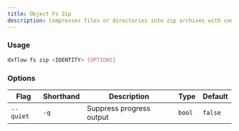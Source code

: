 ```yaml
---
title: Object Fs Zip 
description: Compresses files or directories into zip archives with configurable compression levels
---
```


### Usage

```bash [Terminal]
dxflow fs zip <IDENTITY> [OPTIONS]
```

### Options

| Flag | Shorthand | Description | Type | Default |
|------|-----------|-------------|------|---------|
| `--quiet` | `-q` | Suppress progress output | `bool` | `false` |

